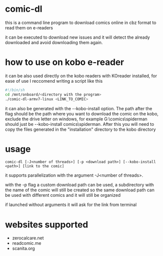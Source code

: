 # comic-dl
this is a command line program to download comics online in cbz format to read them on e-readers

it can be executed to download new issues and it will detect the already downloaded and avoid downloading them again.

# how to use on kobo e-reader

it can be also used directly on the kobo readers with KOreader installed, for ease of use I reccomend writing a script like this
``` bash
#!/bin/sh
cd /mnt/onboard/<directory with the program>
./comic-dl-armv7-linux <LINK_TO_COMIC>
```
it can also be generated with the --kobo-install option. The path after the flag should be the path where you want to download the comic on the kobo, exclude the drive letter on windows, for example G:\comics\spiderman should just be --kobo-install comics\spiderman. After this you will need to copy the files generated in the "installation" directory to the kobo directory
# usage
`comic-dl [-J<number of threads>] [-p <download path>] [--kobo-install <path>] [link to the comic]`

it supports parallelization with the argument -J\<number of threads\>.

with the -p flag a custom download path can be used, a subdirectory with the name of the comic will still be created so the same download path can be used with different comics and it will still be organized

if launched without arguments it will ask for the link from terminal

# websites supported
- zerocalcare.net
- readcomic.me
- scanita.org
